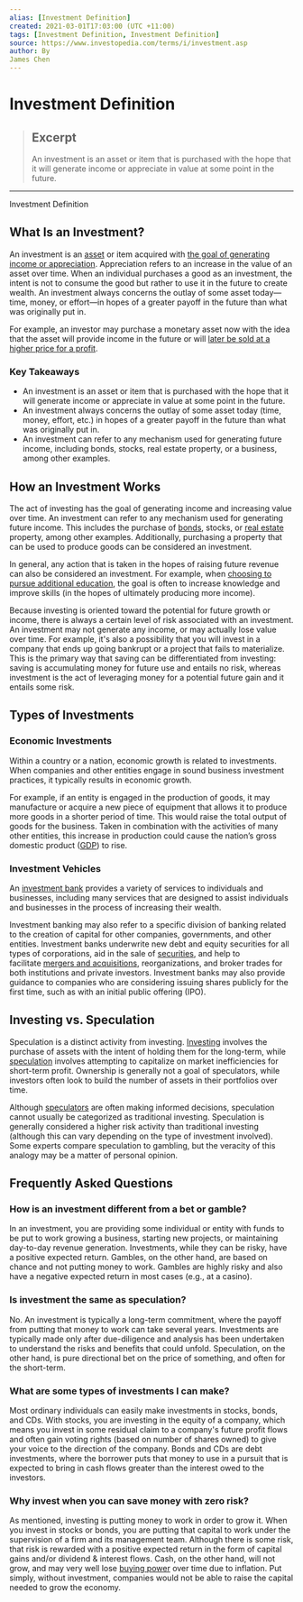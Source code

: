 ```yaml
---
alias: [Investment Definition]
created: 2021-03-01T17:03:00 (UTC +11:00)
tags: [Investment Definition, Investment Definition]
source: https://www.investopedia.com/terms/i/investment.asp
author: By
James Chen
---
```


# Investment Definition

> ## Excerpt
> An investment is an asset or item that is purchased with the hope that it will generate income or appreciate in value at some point in the future.

---

Investment Definition
## What Is an Investment?

An investment is an [asset](https://www.investopedia.com/terms/a/asset.asp) or item acquired with [the goal of generating income or appreciation](https://www.investopedia.com/ask/answers/062915/what-are-some-limitations-and-drawbacks-using-payback-period-analysis.asp). Appreciation refers to an increase in the value of an asset over time. When an individual purchases a good as an investment, the intent is not to consume the good but rather to use it in the future to create wealth. An investment always concerns the outlay of some asset today—time, money, or effort—in hopes of a greater payoff in the future than what was originally put in.

For example, an investor may purchase a monetary asset now with the idea that the asset will provide income in the future or will [later be sold at a higher price for a profit](https://www.investopedia.com/ask/answers/031715/how-does-balance-payments-impact-currency-exchange-rates.asp).

### Key Takeaways

-   An investment is an asset or item that is purchased with the hope that it will generate income or appreciate in value at some point in the future.
-   An investment always concerns the outlay of some asset today (time, money, effort, etc.) in hopes of a greater payoff in the future than what was originally put in.
-   An investment can refer to any mechanism used for generating future income, including bonds, stocks, real estate property, or a business, among other examples.

## How an Investment Works

The act of investing has the goal of generating income and increasing value over time. An investment can refer to any mechanism used for generating future income. This includes the purchase of [bonds](https://www.investopedia.com/terms/b/bond.asp), stocks, or [real estate](https://www.investopedia.com/terms/r/realestate.asp) property, among other examples. Additionally, purchasing a property that can be used to produce goods can be considered an investment.

In general, any action that is taken in the hopes of raising future revenue can also be considered an investment. For example, when [choosing to pursue additional education](https://www.investopedia.com/articles/basics/11/3-s-simple-investing.asp), the goal is often to increase knowledge and improve skills (in the hopes of ultimately producing more income).

Because investing is oriented toward the potential for future growth or income, there is always a certain level of risk associated with an investment. An investment may not generate any income, or may actually lose value over time. For example, it's also a possibility that you will invest in a company that ends up going bankrupt or a project that fails to materialize. This is the primary way that saving can be differentiated from investing: saving is accumulating money for future use and entails no risk, whereas investment is the act of leveraging money for a potential future gain and it entails some risk.

## Types of Investments

### Economic Investments

Within a country or a nation, economic growth is related to investments. When companies and other entities engage in sound business investment practices, it typically results in economic growth.

For example, if an entity is engaged in the production of goods, it may manufacture or acquire a new piece of equipment that allows it to produce more goods in a shorter period of time. This would raise the total output of goods for the business. Taken in combination with the activities of many other entities, this increase in production could cause the nation’s gross domestic product ([GDP](https://www.investopedia.com/terms/g/gdp.asp)) to rise.

### Investment Vehicles

An [investment bank](https://www.investopedia.com/terms/i/investment-banking.asp) provides a variety of services to individuals and businesses, including many services that are designed to assist individuals and businesses in the process of increasing their wealth.

Investment banking may also refer to a specific division of banking related to the creation of capital for other companies, governments, and other entities. Investment banks underwrite new debt and equity securities for all types of corporations, aid in the sale of [securities](https://www.investopedia.com/terms/s/security.asp), and help to facilitate [mergers and acquisitions](https://www.investopedia.com/terms/m/mergersandacquisitions.asp), reorganizations, and broker trades for both institutions and private investors. Investment banks may also provide guidance to companies who are considering issuing shares publicly for the first time, such as with an initial public offering (IPO).

## Investing vs. Speculation

Speculation is a distinct activity from investing. [Investing](https://www.investopedia.com/terms/i/investing.asp) involves the purchase of assets with the intent of holding them for the long-term, while [speculation](https://www.investopedia.com/terms/s/speculation.asp) involves attempting to capitalize on market inefficiencies for short-term profit. Ownership is generally not a goal of speculators, while investors often look to build the number of assets in their portfolios over time.

Although [speculators](https://www.investopedia.com/terms/s/speculator.asp) are often making informed decisions, speculation cannot usually be categorized as traditional investing. Speculation is generally considered a higher risk activity than traditional investing (although this can vary depending on the type of investment involved). Some experts compare speculation to gambling, but the veracity of this analogy may be a matter of personal opinion.

## Frequently Asked Questions

### How is an investment different from a bet or gamble?

In an investment, you are providing some individual or entity with funds to be put to work growing a business, starting new projects, or maintaining day-to-day revenue generation. Investments, while they can be risky, have a positive expected return. Gambles, on the other hand, are based on chance and not putting money to work. Gambles are highly risky and also have a negative expected return in most cases (e.g., at a casino).

### Is investment the same as speculation?

No. An investment is typically a long-term commitment, where the payoff from putting that money to work can take several years. Investments are typically made only after due-diligence and analysis has been undertaken to understand the risks and benefits that could unfold. Speculation, on the other hand, is pure directional bet on the price of something, and often for the short-term.

### What are some types of investments I can make?

Most ordinary individuals can easily make investments in stocks, bonds, and CDs. With stocks, you are investing in the equity of a company, which means you invest in some residual claim to a company's future profit flows and often gain voting rights (based on number of shares owned) to give your voice to the direction of the company. Bonds and CDs are debt investments, where the borrower puts that money to use in a pursuit that is expected to bring in cash flows greater than the interest owed to the investors.

### Why invest when you can save money with zero risk?

As mentioned, investing is putting money to work in order to grow it. When you invest in stocks or bonds, you are putting that capital to work under the supervision of a firm and its management team. Although there is some risk, that risk is rewarded with a positive expected return in the form of capital gains and/or dividend & interest flows. Cash, on the other hand, will not grow, and may very well lose [buying power](https://www.investopedia.com/terms/b/buyingpower.asp) over time due to inflation. Put simply, without investment, companies would not be able to raise the capital needed to grow the economy.
